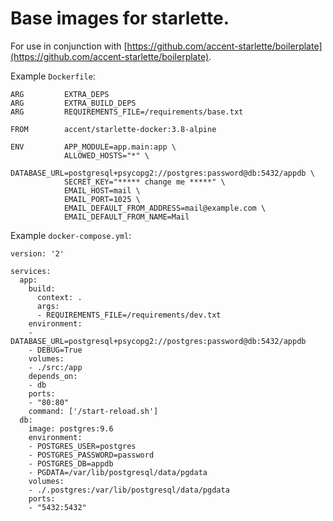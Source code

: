 # Base images for starlette.

For use in conjunction with [https://github.com/accent-starlette/boilerplate](https://github.com/accent-starlette/boilerplate).

Example `Dockerfile`:

    ARG         EXTRA_DEPS
    ARG         EXTRA_BUILD_DEPS
    ARG         REQUIREMENTS_FILE=/requirements/base.txt

    FROM        accent/starlette-docker:3.8-alpine

    ENV         APP_MODULE=app.main:app \
                ALLOWED_HOSTS="*" \
                DATABASE_URL=postgresql+psycopg2://postgres:password@db:5432/appdb \
                SECRET_KEY="***** change me *****" \
                EMAIL_HOST=mail \
                EMAIL_PORT=1025 \
                EMAIL_DEFAULT_FROM_ADDRESS=mail@example.com \
                EMAIL_DEFAULT_FROM_NAME=Mail

Example `docker-compose.yml`:

    version: '2'

    services:
      app:
        build:
          context: .
          args:
          - REQUIREMENTS_FILE=/requirements/dev.txt
        environment:
        - DATABASE_URL=postgresql+psycopg2://postgres:password@db:5432/appdb
        - DEBUG=True
        volumes:
        - ./src:/app
        depends_on:
        - db
        ports:
        - "80:80"
        command: ['/start-reload.sh']
      db:
        image: postgres:9.6
        environment:
        - POSTGRES_USER=postgres
        - POSTGRES_PASSWORD=password
        - POSTGRES_DB=appdb
        - PGDATA=/var/lib/postgresql/data/pgdata
        volumes:
        - ./.postgres:/var/lib/postgresql/data/pgdata
        ports:
        - "5432:5432"
